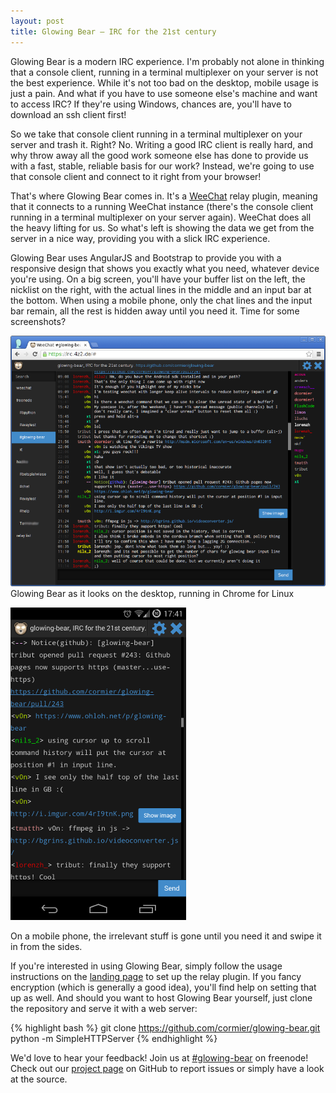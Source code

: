 ```yaml
---
layout: post
title: Glowing Bear – IRC for the 21st century
---
```


Glowing Bear is a modern IRC experience. I'm probably not alone in thinking that a console client, running in a terminal multiplexer on your server is not the best experience. While it's not too bad on the desktop, mobile usage is just a pain. And what if you have to use someone else's machine and want to access IRC? If they're using Windows, chances are, you'll have to download an ssh client first!

So we take that console client running in a terminal multiplexer on your server and trash it. Right? No. Writing a good IRC client is really hard, and why throw away all the good work someone else has done to provide us with a fast, stable, reliable basis for our work? Instead, we're going to use that console client and connect to it right from your browser!

That's where Glowing Bear comes in. It's a [WeeChat](http://www.weechat.org/) relay plugin, meaning that it connects to a running WeeChat instance (there's the console client running in a terminal multiplexer on your server again). WeeChat does all the heavy lifting for us. So what's left is showing the data we get from the server in a nice way, providing you with a slick IRC experience.

Glowing Bear uses AngularJS and Bootstrap to provide you with a responsive design that shows you exactly what you need, whatever device you're using. On a big screen, you'll have your buffer list on the left, the nicklist on the right, with the actual lines in the middle and an input bar at the bottom. When using a mobile phone, only the chat lines and the input bar remain, all the rest is hidden away until you need it. Time for some screenshots?

[![Glowing Bear in a desktop environment](/images/gb-desktop-small.png)](/images/gb-desktop.png)
Glowing Bear as it looks on the desktop, running in Chrome for Linux

[![Glowing Bear on a smartphone](/images/gb-mobile-small.png)](/images/gb-mobile.png)

On a mobile phone, the irrelevant stuff is gone until you need it and swipe it in from the sides.

If you're interested in using Glowing Bear, simply follow the usage instructions on the [landing page](https://cormier.github.io/glowing-bear) to set up the relay plugin. If you fancy encryption (which is generally a good idea), you'll find help on setting that up as well. And should you want to host Glowing Bear yourself, just clone the repository and serve it with a web server:

{% highlight bash %}
git clone https://github.com/cormier/glowing-bear.git
python -m SimpleHTTPServer
{% endhighlight %}

We'd love to hear your feedback! Join us at <a href="irc://chat.freenode.net/#glowing-bear">#glowing-bear</a> on freenode! Check out our <a href="https://github.com/cormier/glowing-bear">project page</a> on GitHub to report issues or simply have a look at the source.